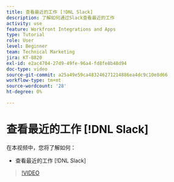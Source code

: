 ```yaml
---
title: 查看最近的工作 [!DNL Slack]
description: 了解如何通过Slack查看最近的工作
activity: use
feature: Workfront Integrations and Apps
type: Tutorial
role: User
level: Beginner
team: Technical Marketing
jira: KT-8820
exl-id: e2ac4704-27d9-49fe-96a4-fd8fe8b48d94
doc-type: video
source-git-commit: a25a49e59ca483246271214886ea4dc9c10e8d66
workflow-type: tm+mt
source-wordcount: '28'
ht-degree: 0%

---
```


# 查看最近的工作 [!DNL Slack]

在本视频中，您将了解如何：

* 查看最近的工作 [!DNL Slack]

>[!VIDEO](https://video.tv.adobe.com/v/335120/?quality=12&learn=on)
